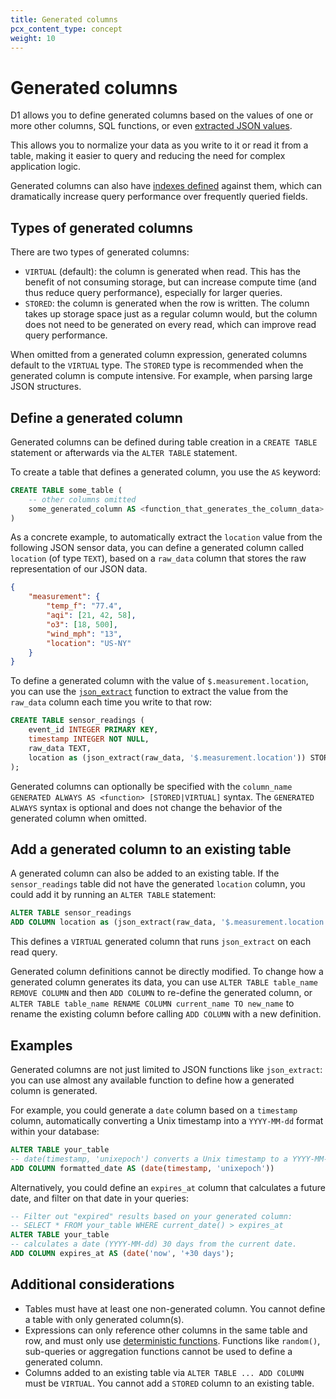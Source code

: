 ```yaml
---
title: Generated columns
pcx_content_type: concept
weight: 10
---
```


# Generated columns

D1 allows you to define generated columns based on the values of one or more other columns, SQL functions, or even [extracted JSON values](/d1/manage-databases/querying-json).

This allows you to normalize your data as you write to it or read it from a table, making it easier to query and reducing the need for complex application logic.

Generated columns can also have [indexes defined](/d1/manage-databases/using-indexes/) against them, which can dramatically increase query performance over frequently queried fields.

## Types of generated columns

There are two types of generated columns:

* `VIRTUAL` (default): the column is generated when read. This has the benefit of not consuming storage, but can increase compute time (and thus reduce query performance), especially for larger queries.
* `STORED`: the column is generated when the row is written. The column takes up storage space just as a regular column would, but the column does not need to be generated on every read, which can improve read query performance.

When omitted from a generated column expression, generated columns default to the `VIRTUAL` type. The `STORED` type is recommended when the generated column is compute intensive. For example, when parsing large JSON structures.

## Define a generated column

Generated columns can be defined during table creation in a `CREATE TABLE` statement or afterwards via the `ALTER TABLE` statement. 

To create a table that defines a generated column, you use the `AS` keyword:

```sql
CREATE TABLE some_table (
    -- other columns omitted
    some_generated_column AS <function_that_generates_the_column_data>
)
```

As a concrete example, to automatically extract the `location` value from the following JSON sensor data, you can define a generated column called `location` (of type `TEXT`), based on a `raw_data` column that stores the raw representation of our JSON data.

```json
{
    "measurement": {
        "temp_f": "77.4",
        "aqi": [21, 42, 58],
        "o3": [18, 500],
        "wind_mph": "13",
        "location": "US-NY"
    }
}
```

To define a generated column with the value of `$.measurement.location`, you can use the [`json_extract`](/d1/manage-databases/querying-json/#extracting-values) function to extract the value from the `raw_data` column each time you write to that row:

```sql
CREATE TABLE sensor_readings (
    event_id INTEGER PRIMARY KEY,
    timestamp INTEGER NOT NULL,
    raw_data TEXT,
    location as (json_extract(raw_data, '$.measurement.location')) STORED
);
```

Generated columns can optionally be specified with the `column_name GENERATED ALWAYS AS <function> [STORED|VIRTUAL]` syntax. The `GENERATED ALWAYS` syntax is optional and does not change the behavior of the generated column when omitted.

## Add a generated column to an existing table

A generated column can also be added to an existing table. If the `sensor_readings` table did not have the generated `location` column, you could add it by running an `ALTER TABLE` statement:

```sql
ALTER TABLE sensor_readings
ADD COLUMN location as (json_extract(raw_data, '$.measurement.location'));
```

This defines a `VIRTUAL` generated column that runs `json_extract` on each read query.

Generated column definitions cannot be directly modified. To change how a generated column generates its data, you can use `ALTER TABLE table_name REMOVE COLUMN` and then `ADD COLUMN` to re-define the generated column, or `ALTER TABLE table_name RENAME COLUMN current_name TO new_name` to rename the existing column before calling `ADD COLUMN` with a new definition.

## Examples

Generated columns are not just limited to JSON functions like `json_extract`: you can use almost any available function to define how a generated column is generated.

For example, you could generate a `date` column based on a `timestamp` column, automatically converting a Unix timestamp into a `YYYY-MM-dd` format within your database:

```sql
ALTER TABLE your_table
-- date(timestamp, 'unixepoch') converts a Unix timestamp to a YYYY-MM-dd formatted date
ADD COLUMN formatted_date AS (date(timestamp, 'unixepoch'))
```

Alternatively, you could define an `expires_at` column that calculates a future date, and filter on that date in your queries:

```sql
-- Filter out "expired" results based on your generated column:
-- SELECT * FROM your_table WHERE current_date() > expires_at
ALTER TABLE your_table
-- calculates a date (YYYY-MM-dd) 30 days from the current date.
ADD COLUMN expires_at AS (date('now', '+30 days');
```

## Additional considerations

* Tables must have at least one non-generated column. You cannot define a table with only generated column(s).
* Expressions can only reference other columns in the same table and row, and must only use [deterministic functions](https://www.sqlite.org/deterministic.html). Functions like `random()`, sub-queries or aggregation functions cannot be used to define a generated column.
* Columns added to an existing table via `ALTER TABLE ... ADD COLUMN` must be `VIRTUAL`. You cannot add a `STORED` column to an existing table.
